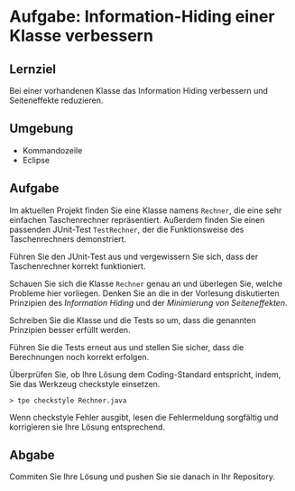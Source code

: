 # Aufgabe: Information-Hiding einer Klasse verbessern

## Lernziel

Bei einer vorhandenen Klasse das Information Hiding verbessern und Seiteneffekte reduzieren.


## Umgebung

  * Kommandozeile
  * Eclipse


## Aufgabe

Im aktuellen Projekt finden Sie eine Klasse namens `Rechner`, die eine sehr einfachen Taschenrechner repräsentiert. Außerdem finden Sie einen passenden JUnit-Test `TestRechner`, der die Funktionsweise des Taschenrechners demonstriert.

Führen Sie den JUnit-Test aus und vergewissern Sie sich, dass der Taschenrechner korrekt funktioniert.

Schauen Sie sich die Klasse `Rechner` genau an und überlegen Sie, welche Probleme hier vorliegen. Denken Sie an die in der Vorlesung diskutierten Prinzipien des _Information Hiding_ und der _Minimierung von Seiteneffekten_.

Schreiben Sie die Klasse und die Tests so um, dass die genannten Prinzipien besser erfüllt werden.

Führen Sie die Tests erneut aus und stellen Sie sicher, dass die Berechnungen noch korrekt erfolgen.

Überprüfen Sie, ob Ihre Lösung dem Coding-Standard entspricht, indem, Sie das Werkzeug checkstyle einsetzen.

    > tpe checkstyle Rechner.java

Wenn checkstyle Fehler ausgibt, lesen die Fehlermeldung sorgfältig und korrigieren sie Ihre Lösung entsprechend.


## Abgabe

Commiten Sie Ihre Lösung und pushen Sie sie danach in Ihr Repository.
